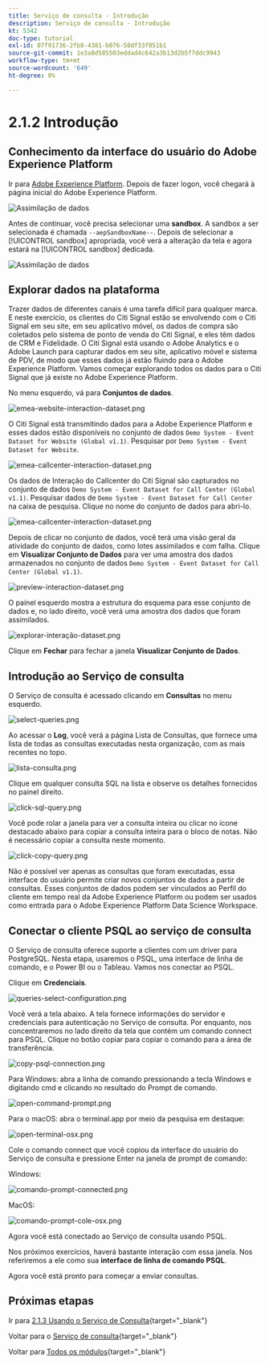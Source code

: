 ```yaml
---
title: Serviço de consulta - Introdução
description: Serviço de consulta - Introdução
kt: 5342
doc-type: tutorial
exl-id: 07f91736-2fb8-4381-b076-50df33f051b1
source-git-commit: 1e3a8d585503eddad4c642a3b13d2b5f7ddc9943
workflow-type: tm+mt
source-wordcount: '649'
ht-degree: 0%

---
```


# 2.1.2 Introdução

## Conhecimento da interface do usuário do Adobe Experience Platform

Ir para [Adobe Experience Platform](https://experience.adobe.com/platform). Depois de fazer logon, você chegará à página inicial do Adobe Experience Platform.

![Assimilação de dados](./../../../../modules/delivery-activation/datacollection/dc1.2/images/home.png)

Antes de continuar, você precisa selecionar uma **sandbox**. A sandbox a ser selecionada é chamada ``--aepSandboxName--``. Depois de selecionar a [!UICONTROL sandbox] apropriada, você verá a alteração da tela e agora estará na [!UICONTROL sandbox] dedicada.

![Assimilação de dados](./../../../../modules/delivery-activation/datacollection/dc1.2/images/sb1.png)

## Explorar dados na plataforma

Trazer dados de diferentes canais é uma tarefa difícil para qualquer marca. E neste exercício, os clientes do Citi Signal estão se envolvendo com o Citi Signal em seu site, em seu aplicativo móvel, os dados de compra são coletados pelo sistema de ponto de venda do Citi Signal, e eles têm dados de CRM e Fidelidade. O Citi Signal está usando o Adobe Analytics e o Adobe Launch para capturar dados em seu site, aplicativo móvel e sistema de PDV, de modo que esses dados já estão fluindo para o Adobe Experience Platform. Vamos começar explorando todos os dados para o Citi Signal que já existe no Adobe Experience Platform.

No menu esquerdo, vá para **Conjuntos de dados**.

![emea-website-interaction-dataset.png](./images/emeawebsiteinteractiondataset.png)

O Citi Signal está transmitindo dados para a Adobe Experience Platform e esses dados estão disponíveis no conjunto de dados `Demo System - Event Dataset for Website (Global v1.1)`. Pesquisar por `Demo System - Event Dataset for Website`.

![emea-callcenter-interaction-dataset.png](./images/emeawebsiteinteractiondataset1.png)

Os dados de Interação do Callcenter do Citi Signal são capturados no conjunto de dados `Demo System - Event Dataset for Call Center (Global v1.1)`. Pesquisar dados de `Demo System - Event Dataset for Call Center` na caixa de pesquisa. Clique no nome do conjunto de dados para abri-lo.

![emea-callcenter-interaction-dataset.png](./images/emeacallcenterinteractiondataset.png)

Depois de clicar no conjunto de dados, você terá uma visão geral da atividade do conjunto de dados, como lotes assimilados e com falha. Clique em **Visualizar Conjunto de Dados** para ver uma amostra dos dados armazenados no conjunto de dados `Demo System - Event Dataset for Call Center (Global v1.1)`.

![preview-interaction-dataset.png](./images/previewinteractiondataset.png)

O painel esquerdo mostra a estrutura do esquema para esse conjunto de dados e, no lado direito, você verá uma amostra dos dados que foram assimilados.

![explorar-interação-dataset.png](./images/exploreinteractiondataset.png)

Clique em **Fechar** para fechar a janela **Visualizar Conjunto de Dados**.

## Introdução ao Serviço de consulta

O Serviço de consulta é acessado clicando em **Consultas** no menu esquerdo.

![select-queries.png](./images/selectqueries.png)

Ao acessar o **Log**, você verá a página Lista de Consultas, que fornece uma lista de todas as consultas executadas nesta organização, com as mais recentes no topo.

![lista-consulta.png](./images/querylist.png)

Clique em qualquer consulta SQL na lista e observe os detalhes fornecidos no painel direito.

![click-sql-query.png](./images/clicksqlquery.png)

Você pode rolar a janela para ver a consulta inteira ou clicar no ícone destacado abaixo para copiar a consulta inteira para o bloco de notas. Não é necessário copiar a consulta neste momento.

![click-copy-query.png](./images/clickcopyquery.png)

Não é possível ver apenas as consultas que foram executadas, essa interface do usuário permite criar novos conjuntos de dados a partir de consultas. Esses conjuntos de dados podem ser vinculados ao Perfil do cliente em tempo real da Adobe Experience Platform ou podem ser usados como entrada para o Adobe Experience Platform Data Science Workspace.

## Conectar o cliente PSQL ao serviço de consulta

O Serviço de consulta oferece suporte a clientes com um driver para PostgreSQL. Nesta etapa, usaremos o PSQL, uma interface de linha de comando, e o Power BI ou o Tableau. Vamos nos conectar ao PSQL.

Clique em **Credenciais**.

![queries-select-configuration.png](./images/queriesselectconfiguration.png)

Você verá a tela abaixo. A tela fornece informações do servidor e credenciais para autenticação no Serviço de consulta. Por enquanto, nos concentraremos no lado direito da tela que contém um comando connect para PSQL. Clique no botão copiar para copiar o comando para a área de transferência.

![copy-psql-connection.png](./images/copypsqlconnection.png)

Para Windows: abra a linha de comando pressionando a tecla Windows e digitando cmd e clicando no resultado do Prompt de comando.

![open-command-prompt.png](./images/opencommandprompt.png)

Para o macOS: abra o terminal.app por meio da pesquisa em destaque:

![open-terminal-osx.png](./images/openterminalosx.png)

Cole o comando connect que você copiou da interface do usuário do Serviço de consulta e pressione Enter na janela de prompt de comando:

Windows:

![comando-prompt-connected.png](./images/commandpromptconnected.png)

MacOS:

![comando-prompt-cole-osx.png](./images/commandpromptpasteosx.png)

Agora você está conectado ao Serviço de consulta usando PSQL.

Nos próximos exercícios, haverá bastante interação com essa janela. Nos referiremos a ele como sua **interface de linha de comando PSQL**.

Agora você está pronto para começar a enviar consultas.

## Próximas etapas

Ir para [2.1.3 Usando o Serviço de Consulta](./ex3.md){target="_blank"}

Voltar para o [Serviço de consulta](./query-service.md){target="_blank"}

Voltar para [Todos os módulos](./../../../../overview.md){target="_blank"}
